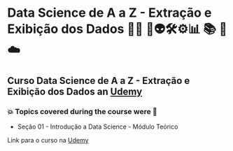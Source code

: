 # Data Science de A a Z - Extração e Exibição dos Dados 👨‍💻 🤖👽🛠️⚙️:bar_chart: :books: :game_die: ☁️
## Curso Data Science de A a Z - Extração e Exibição dos Dados an [Udemy](https://www.udemy.com/course/curso-data-science-completo/)
### :boom: Topics covered during the course were :rocket:
- Seção 01 - Introdução a Data Science - Módulo Teórico


Link para o curso na [Udemy](https://www.udemy.com/course/curso-data-science-completo/)
